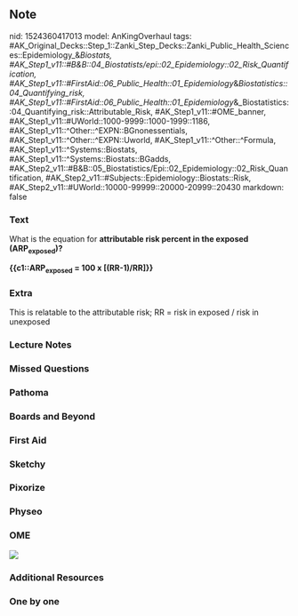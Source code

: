 ## Note
nid: 1524360417013
model: AnKingOverhaul
tags: #AK_Original_Decks::Step_1::Zanki_Step_Decks::Zanki_Public_Health_Sciences::Epidemiology_&_Biostats, #AK_Step1_v11::#B&B::04_Biostatists/epi::02_Epidemiology::02_Risk_Quantification, #AK_Step1_v11::#FirstAid::06_Public_Health::01_Epidemiology_&_Biostatistics::04_Quantifying_risk, #AK_Step1_v11::#FirstAid::06_Public_Health::01_Epidemiology_&_Biostatistics::04_Quantifying_risk::Attributable_Risk, #AK_Step1_v11::#OME_banner, #AK_Step1_v11::#UWorld::1000-9999::1000-1999::1186, #AK_Step1_v11::^Other::^EXPN::BGnonessentials, #AK_Step1_v11::^Other::^EXPN::Uworld, #AK_Step1_v11::^Other::^Formula, #AK_Step1_v11::^Systems::Biostats, #AK_Step1_v11::^Systems::Biostats::BGadds, #AK_Step2_v11::#B&B::05_Biostatistics/Epi::02_Epidemiology::02_Risk_Quantification, #AK_Step2_v11::#Subjects::Epidemiology::Biostats::Risk, #AK_Step2_v11::#UWorld::10000-99999::20000-20999::20430
markdown: false

### Text
What is the equation for <b>attributable risk percent in the
exposed (ARP<sub>exposed</sub>)?</b>
<div>
  <b>{{c1::ARP<sub>exposed</sub> = 100 x [(RR-1)/RR]}}</b>
</div>

### Extra
This is relatable to the attributable risk; RR = risk in exposed / risk in unexposed

### Lecture Notes


### Missed Questions


### Pathoma


### Boards and Beyond


### First Aid


### Sketchy


### Pixorize


### Physeo


### OME
<div class="ome-widget">
  <a href="https://onlinemeded.org?ref=anki"><img src=
  "_OME_AnkiFlashcards_General_3.png"></a>
</div>

### Additional Resources


### One by one

